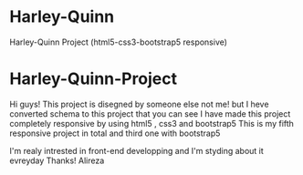 # Harley-Quinn
Harley-Quinn Project (html5-css3-bootstrap5 responsive)
#  Harley-Quinn-Project
Hi guys! This project is disegned by someone else not me! but I heve converted schema to this project that you can see 
I have made this project completely responsive by using html5 , css3 and bootstrap5 
This is my fifth responsive project in total and third one with bootstrap5

I'm realy intrested in front-end developping and I'm styding about it evreyday Thanks! Alireza

